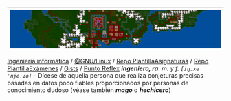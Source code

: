 |![](/imagenes/2Monitors/ultima_vi_desktop_background_wallpaper_5760x1080_by_mecandes_d87e0fg.png)|
|-:|
[Ingeniería informática](https://github.com/mmasias/IngenieriaInformatica) / [@GNU/Linux](elementaryOS.md) / [Repo PlantillaAsignaturas](https://github.com/mmasias/repoPlantillaAsignatura) / [Repo PlantillaExámenes](https://github.com/mmasias/repoPlantillaExamen) / [Gists](https://gist.github.com/mmasias) / [Punto Reflex](https://github.com/puntoReflex)
***ingeniero, ra***: *m. y f. `[iŋ.xeˈnje.ɾo]`* - Dícese de aquella persona que realiza conjeturas precisas basadas en datos poco fiables proporcionados por personas de conocimiento dudoso (véase también ***mago*** o ***hechicero***)
